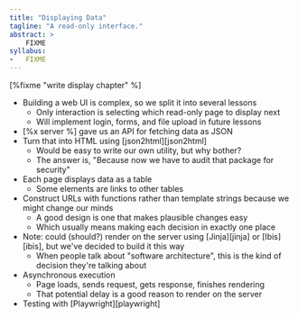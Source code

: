 ```yaml
---
title: "Displaying Data"
tagline: "A read-only interface."
abstract: >
    FIXME
syllabus:
-   FIXME
---
```


[%fixme "write display chapter" %]

-   Building a web UI is complex, so we split it into several lessons
    -   Only interaction is selecting which read-only page to display next
    -   Will implement login, forms, and file upload in future lessons
-   [%x server %] gave us an API for fetching data as JSON
-   Turn that into HTML using [json2html][json2html]
    -   Would be easy to write our own utility, but why bother?
    -   The answer is, "Because now we have to audit that package for security"
-   Each page displays data as a table
    -   Some elements are links to other tables
-   Construct URLs with functions rather than template strings because we might change our minds
    -   A good design is one that makes plausible changes easy
    -   Which usually means making each decision in exactly one place
-   Note: could (should?) render on the server using [Jinja][jinja] or [Ibis][ibis], but we've decided to build it this way
    -   When people talk about "software architecture", this is the kind of decision they're talking about
-   Asynchronous execution
    -   Page loads, sends request, gets response, finishes rendering
    -   That potential delay is a good reason to render on the server
-   Testing with [Playwright][playwright]
